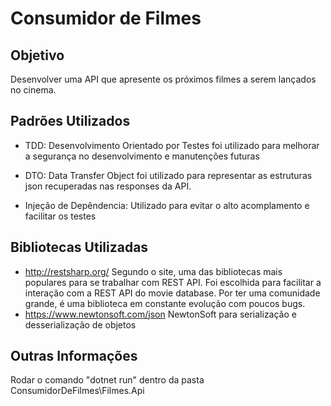 # Consumidor de Filmes

## Objetivo

Desenvolver uma API que apresente os próximos filmes a serem lançados no cinema.

## Padrões Utilizados
 - TDD: Desenvolvimento Orientado por Testes foi utilizado para melhorar a segurança no desenvolvimento e manutenções futuras

 - DTO: Data Transfer Object foi utilizado para representar as estruturas json recuperadas nas responses da API.

 - Injeção de Depêndencia: Utilizado para evitar o alto acomplamento e facilitar os testes


## Bibliotecas Utilizadas
 - http://restsharp.org/
   Segundo o site, uma das bibliotecas mais populares para se trabalhar com REST API.
   Foi escolhida para facilitar a interação com a REST API do movie database. Por ter uma comunidade grande, é uma biblioteca em constante evolução com poucos bugs.
 - https://www.newtonsoft.com/json
   NewtonSoft para serialização e desserialização de objetos

## Outras Informações

Rodar o comando "dotnet run" dentro da pasta ConsumidorDeFilmes\Filmes.Api
